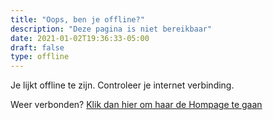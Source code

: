 ```yaml
---
title: "Oops, ben je offline?"
description: "Deze pagina is niet bereikbaar"
date: 2021-01-02T19:36:33-05:00
draft: false
type: offline
---
```


Je lijkt offline te zijn. Controleer je internet verbinding.

Weer verbonden? [Klik dan hier om haar de Hompage te gaan](/)
